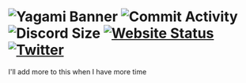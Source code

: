 # ![Yagami Banner](https://i.imgur.com/yV7sfeJ.png) ![Commit Activity](https://img.shields.io/github/commit-activity/w/clxxiii/yagami?style=for-the-badge) ![Discord Size](https://img.shields.io/discord/958473297106985010?label=Discord&style=for-the-badge) [![Website Status](https://img.shields.io/website?style=for-the-badge&url=https%3A%2F%2Fyagami.clxxiii.dev)](https://yagami.clxxiii.dev) [![Twitter](https://img.shields.io/twitter/follow/clxxiii1?color=0EB8B9&label=Follow%20the%20dev&logo=Twitter&style=for-the-badge)](https://twitter.com/clxxiii1)

I'll add more to this when I have more time

